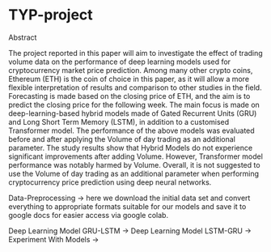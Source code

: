 # TYP-project

Abstract

The project reported in this paper will aim to investigate the effect of trading volume data on the performance of deep learning models used for cryptocurrency market price prediction.
Among many other crypto coins, Ethereum (ETH) is the coin of choice in this paper, as it will allow a more flexible interpretation of results and comparison to other studies in the field.
Forecasting is made based on the closing price of ETH, and the aim is to predict the closing price for the following week.
The main focus is made on deep-learning-based hybrid models made of Gated Recurrent Units (GRU) and Long Short Term Memory (LSTM), in addition to a customised Transformer model. The performance of the above models was evaluated before and after applying the Volume of day trading as an additional parameter.
The study results show that Hybrid Models do not experience significant improvements after adding Volume. However, Transformer model performance was notably harmed by Volume. Overall, it is not suggested to use the Volume of day trading as an additional parameter when performing cryptocurrency price prediction using deep neural networks.

Data-Preprocessing -> here we download the initial data set and convert everything to appropriate formats suitable for our models and save it to google docs for easier access via google colab.

Deep Learning Model GRU-LSTM -> 
Deep Learning Model LSTM-GRU ->
Experiment With Models ->
